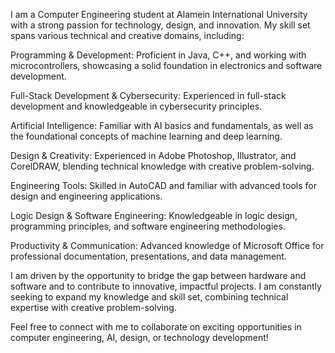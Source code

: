 I am a Computer Engineering student at Alamein International University with a strong passion for technology, design, and innovation. My skill set spans various technical and creative domains, including:

Programming & Development: Proficient in Java, C++, and working with microcontrollers, showcasing a solid foundation in electronics and software development.

Full-Stack Development & Cybersecurity: Experienced in full-stack development and knowledgeable in cybersecurity principles.

Artificial Intelligence: Familiar with AI basics and fundamentals, as well as the foundational concepts of machine learning and deep learning.

Design & Creativity: Experienced in Adobe Photoshop, Illustrator, and CorelDRAW, blending technical knowledge with creative problem-solving.

Engineering Tools: Skilled in AutoCAD and familiar with advanced tools for design and engineering applications.

Logic Design & Software Engineering: Knowledgeable in logic design, programming principles, and software engineering methodologies.

Productivity & Communication: Advanced knowledge of Microsoft Office for professional documentation, presentations, and data management.

I am driven by the opportunity to bridge the gap between hardware and software and to contribute to innovative, impactful projects. I am constantly seeking to expand my knowledge and skill set, combining technical expertise with creative problem-solving.

Feel free to connect with me to collaborate on exciting opportunities in computer engineering, AI, design, or technology development!
